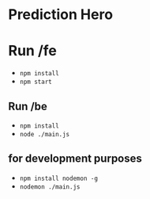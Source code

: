 # Prediction Hero

# Run /fe

* `npm install`
* `npm start`


## Run /be

* `npm install`
* `node ./main.js`

## for development purposes

* `npm install nodemon -g`
* `nodemon ./main.js`
